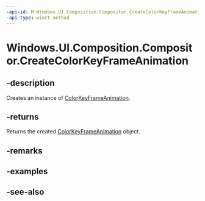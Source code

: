 ```yaml
---
-api-id: M:Windows.UI.Composition.Compositor.CreateColorKeyFrameAnimation
-api-type: winrt method
---
```


<!-- Method syntax
public Windows.UI.Composition.ColorKeyFrameAnimation CreateColorKeyFrameAnimation()
-->

# Windows.UI.Composition.Compositor.CreateColorKeyFrameAnimation

## -description
Creates an instance of [ColorKeyFrameAnimation](colorkeyframeanimation.md).



## -returns
Returns the created [ColorKeyFrameAnimation](colorkeyframeanimation.md) object.

## -remarks

## -examples

## -see-also
